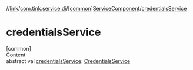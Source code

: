 //[link](../../index.md)/[com.tink.service.di](../index.md)/[[common]ServiceComponent](index.md)/[credentialsService](credentials-service.md)



# credentialsService  
[common]  
Content  
abstract val [credentialsService](credentials-service.md): [CredentialsService](../../com.tink.service.credentials/[common]-credentials-service/index.md)  



